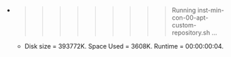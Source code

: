 * >>>>>>>>> Running inst-min-con-00-apt-custom-repository.sh ...
  * Disk size = 393772K. Space Used = 3608K. Runtime = 00:00:00:04.
